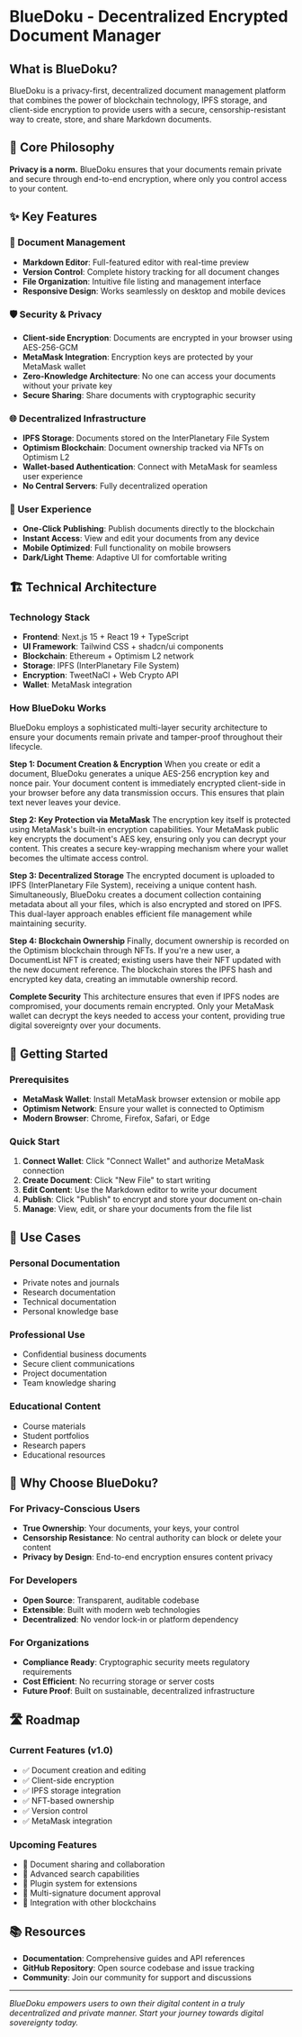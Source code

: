 # BlueDoku - Decentralized Encrypted Document Manager

## What is BlueDoku?

BlueDoku is a privacy-first, decentralized document management platform that combines the power of blockchain technology, IPFS storage, and client-side encryption to provide users with a secure, censorship-resistant way to create, store, and share Markdown documents.

## 🔐 Core Philosophy

**Privacy is a norm.** BlueDoku ensures that your documents remain private and secure through end-to-end encryption, where only you control access to your content.

## ✨ Key Features

### 📝 Document Management
- **Markdown Editor**: Full-featured editor with real-time preview
- **Version Control**: Complete history tracking for all document changes
- **File Organization**: Intuitive file listing and management interface
- **Responsive Design**: Works seamlessly on desktop and mobile devices

### 🛡️ Security & Privacy
- **Client-side Encryption**: Documents are encrypted in your browser using AES-256-GCM
- **MetaMask Integration**: Encryption keys are protected by your MetaMask wallet
- **Zero-Knowledge Architecture**: No one can access your documents without your private key
- **Secure Sharing**: Share documents with cryptographic security

### 🌐 Decentralized Infrastructure
- **IPFS Storage**: Documents stored on the InterPlanetary File System
- **Optimism Blockchain**: Document ownership tracked via NFTs on Optimism L2
- **Wallet-based Authentication**: Connect with MetaMask for seamless user experience
- **No Central Servers**: Fully decentralized operation

### 🎯 User Experience
- **One-Click Publishing**: Publish documents directly to the blockchain
- **Instant Access**: View and edit your documents from any device
- **Mobile Optimized**: Full functionality on mobile browsers
- **Dark/Light Theme**: Adaptive UI for comfortable writing

## 🏗️ Technical Architecture

### Technology Stack
- **Frontend**: Next.js 15 + React 19 + TypeScript
- **UI Framework**: Tailwind CSS + shadcn/ui components
- **Blockchain**: Ethereum + Optimism L2 network
- **Storage**: IPFS (InterPlanetary File System)
- **Encryption**: TweetNaCl + Web Crypto API
- **Wallet**: MetaMask integration

### How BlueDoku Works

BlueDoku employs a sophisticated multi-layer security architecture to ensure your documents remain private and tamper-proof throughout their lifecycle.

**Step 1: Document Creation & Encryption**
When you create or edit a document, BlueDoku generates a unique AES-256 encryption key and nonce pair. Your document content is immediately encrypted client-side in your browser before any data transmission occurs. This ensures that plain text never leaves your device.

**Step 2: Key Protection via MetaMask**
The encryption key itself is protected using MetaMask's built-in encryption capabilities. Your MetaMask public key encrypts the document's AES key, ensuring only you can decrypt your content. This creates a secure key-wrapping mechanism where your wallet becomes the ultimate access control.

**Step 3: Decentralized Storage**
The encrypted document is uploaded to IPFS (InterPlanetary File System), receiving a unique content hash. Simultaneously, BlueDoku creates a document collection containing metadata about all your files, which is also encrypted and stored on IPFS. This dual-layer approach enables efficient file management while maintaining security.

**Step 4: Blockchain Ownership**
Finally, document ownership is recorded on the Optimism blockchain through NFTs. If you're a new user, a DocumentList NFT is created; existing users have their NFT updated with the new document reference. The blockchain stores the IPFS hash and encrypted key data, creating an immutable ownership record.

**Complete Security**
This architecture ensures that even if IPFS nodes are compromised, your documents remain encrypted. Only your MetaMask wallet can decrypt the keys needed to access your content, providing true digital sovereignty over your documents.

## 🚀 Getting Started

### Prerequisites
- **MetaMask Wallet**: Install MetaMask browser extension or mobile app
- **Optimism Network**: Ensure your wallet is connected to Optimism
- **Modern Browser**: Chrome, Firefox, Safari, or Edge

### Quick Start
1. **Connect Wallet**: Click "Connect Wallet" and authorize MetaMask connection
2. **Create Document**: Click "New File" to start writing
3. **Edit Content**: Use the Markdown editor to write your document
4. **Publish**: Click "Publish" to encrypt and store your document on-chain
5. **Manage**: View, edit, or share your documents from the file list

## 🔗 Use Cases

### Personal Documentation
- Private notes and journals
- Research documentation
- Technical documentation
- Personal knowledge base

### Professional Use
- Confidential business documents
- Secure client communications
- Project documentation
- Team knowledge sharing

### Educational Content
- Course materials
- Student portfolios
- Research papers
- Educational resources

## 🌟 Why Choose BlueDoku?

### For Privacy-Conscious Users
- **True Ownership**: Your documents, your keys, your control
- **Censorship Resistance**: No central authority can block or delete your content
- **Privacy by Design**: End-to-end encryption ensures content privacy

### For Developers
- **Open Source**: Transparent, auditable codebase
- **Extensible**: Built with modern web technologies
- **Decentralized**: No vendor lock-in or platform dependency

### For Organizations
- **Compliance Ready**: Cryptographic security meets regulatory requirements
- **Cost Efficient**: No recurring storage or server costs
- **Future Proof**: Built on sustainable, decentralized infrastructure

## 🛣️ Roadmap

### Current Features (v1.0)
- ✅ Document creation and editing
- ✅ Client-side encryption
- ✅ IPFS storage integration
- ✅ NFT-based ownership
- ✅ Version control
- ✅ MetaMask integration

### Upcoming Features
- 🔄 Document sharing and collaboration
- 🔄 Advanced search capabilities
- 🔄 Plugin system for extensions
- 🔄 Multi-signature document approval
- 🔄 Integration with other blockchains

## 📚 Resources

- **Documentation**: Comprehensive guides and API references
- **GitHub Repository**: Open source codebase and issue tracking
- **Community**: Join our community for support and discussions

---

*BlueDoku empowers users to own their digital content in a truly decentralized and private manner. Start your journey towards digital sovereignty today.*
